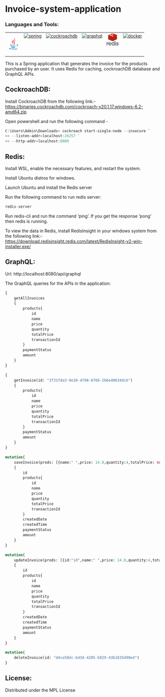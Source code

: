 # Invoice-system-application

<h3 align="left">Languages and Tools:</h3>
<table>
    <tbody>
        <tr valign="top">
            <td> <p align="left"> <a href="https://www.java.com" target="_blank" rel="noreferrer"> <img src="https://raw.githubusercontent.com/devicons/devicon/master/icons/java/java-original.svg" alt="java" width="40" height="40"/> </a> </td> 
            <td> <a href="https://spring.io/" target="_blank" rel="noreferrer"> <img src="https://www.vectorlogo.zone/logos/springio/springio-icon.svg" alt="spring" width="40" height="40"/> </a> </td>
            <td> <a href="https://www.cockroachlabs.com/product/cockroachdb/" target="_blank" rel="noreferrer"> <img src="https://cdn.worldvectorlogo.com/logos/cockroachdb.svg" alt="cockroachdb" width="40" height="40"/> </a> </td>
            <td> <a href="https://graphql.org" target="_blank" rel="noreferrer"> <img src="https://www.vectorlogo.zone/logos/graphql/graphql-icon.svg" alt="graphql" width="40" height="40"/> </a> </td>
            <td> <a href="https://redis.io" target="_blank" rel="noreferrer"> <img src="https://raw.githubusercontent.com/devicons/devicon/master/icons/redis/redis-original-wordmark.svg" alt="redis" width="40" height="40"/> </a> </td>
            <td> <a href="https://www.docker.com" target="_blank" rel="noreferrer"> <img src="https://cdn.jsdelivr.net/gh/devicons/devicon/icons/docker/docker-original.svg" alt="docker" width="40" height="40"/> </a> </td> </p>
        </tr>
    </tbody>
</table>

This is a Spring application that generates the invoice for the products purchased by an user. It uses Redis for caching, cockroachDB database and GraphQL APIs.

## CockroachDB: 

Install CockroachDB from the following link:- https://binaries.cockroachdb.com/cockroach-v20.1.17.windows-6.2-amd64.zip

Open powershell and run the following command - 

```powershell
C:\Users\Admin\Downloads> cockroach start-single-node --insecure `
>> --listen-addr=localhost:26257 `
>> --http-addr=localhost:8080
```

## Redis:

Install WSL, enable the necessary features, and restart the system.

Install Ubuntu distros for windows.

Launch Ubuntu and install the Redis server

Run the following command to run redis server:

```bash
redis-server
```

Run redis-cli and run the command ‘ping’. If you get the response ’pong’ then redis is running.

To view the data in Redis, install RedisInsight in your windows system from the following link:- https://download.redisinsight.redis.com/latest/RedisInsight-v2-win-installer.exe/

## GraphQL:

Url: http://localhost:8080/api/graphql

The GraphQL queries for the APIs in the application:

```graphql
{
    getAllInvoices
    {
        products{
            id
            name
            price
            quantity
            totalPrice
            transactionId
        }
        paymentStatus
        amount
    }
}
```
```graphql
{
    getInvoice(id: "3f31fda3-9e28-4798-8766-2b6e40634dcb")
    {
        products{
            id
            name
            price
            quantity
            totalPrice
            transactionId
        }
        paymentStatus
        amount
    }
}
```
```graphql
mutation{
    saveInvoice(prods: [{name:" ",price: 14.0,quantity:4,totalPrice: null,transactionId: id"}],payment: true)
    {
        id
        products{
            id
            name
            price
            quantity
            totalPrice
            transactionId
        }
        createdDate
        createdTime
        paymentStatus
        amount
    }
}
```
```graphql
mutation{
    updateInvoice(prods: [{id:"id",name:" ",price: 14.0,quantity:4,totalPrice: 56.0,transactionId: "id"}],id: "id",payment: true)
    {
        id
        products{
            id
            name
            price
            quantity
            totalPrice
            transactionId
        }
        createdDate
        createdTime
        paymentStatus
        amount
    }
}
```
```graphql
mutation{
    deleteInvoice(id: "d4ce58dc-bd3d-4205-b929-43b1835498e4")
}
```

## License:

Distributed under the MPL License
